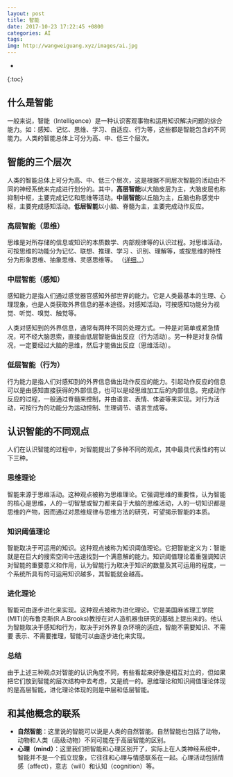 ```yaml
---
layout: post
title: 智能
date: 2017-10-23 17:22:45 +0800
categories: AI
tags: 
img: http://wangweiguang.xyz/images/ai.jpg
---
```




* 
{:toc}
## 什么是智能

一般来说，智能（Intelligence）是一种认识客观事物和运用知识解决问题的综合能力。如：感知、记忆、思维、学习、自适应、行为等，这些都是智能包含的不同能力。人类的智能总体上可分为高、中、低三个层次。

## 智能的三个层次
人类的智能总体上可分为高、中、低三个层次，这是根据不同层次智能的活动由不同的神经系统来完成进行划分的。其中，**高层智能**以大脑皮层为主，大脑皮层也称抑制中枢，主要完成记忆和思维等活动。**中层智能**以丘脑为主，丘脑也称感觉中枢，主要完成感知活动。**低层智能**以小脑、脊髓为主，主要完成动作反应。

### 高层智能（思维）
思维是对所存储的信息或知识的本质数学、内部规律等的认识过程。对思维活动，可按思维的功能分为记忆、联想、推理、学习 、识别、理解等，或按思维的特性分为形象思维、抽象思维、灵感思维等。
（[详细...](http://wangweiguang.xyz/ai/2017/10/23/thinking.html)）

### 中层智能（感知）
感知能力是指人们通过感觉器官感知外部世界的能力。它是人类最基本的生理、心理现象，也是人类获取外界信息的基本途径。对感知活动，可按感知功能分为视觉、听觉、嗅觉、触觉等。

人类对感知到的外界信息，通常有两种不同的处理方式。一种是对简单或紧急情况，可不经大脑思索，直接由低层智能做出反应（行为活动）。另一种是对复杂情况，一定要经过大脑的思维，然后才能做出反应（思维活动）。

### 低层智能（行为）
行为能力是指人们对感知到的外界信息做出动作反应的能力。引起动作反应的信息可以是由感知直接获得的外部信息，也可以是经思维加工后的内部信息。完成动作反应的过程，一般通过脊髓来控制，并由语言、表情、体姿等来实现。对行为活动，可按行为的功能分为运动控制、生理调节、语言生成等。

## 认识智能的不同观点
人们在认识智能的过程中，对智能提出了多种不同的观点，其中最具代表性的有以下三种。

### 思维理论
智能来源于思维活动。这种观点被称为思维理论。它强调思维的重要性，认为智能的核心是思维，人的一切智慧或智力都来自于大脑的思维活动，人的一切知识都是思维的产物，因而通过对思维规律与思维方法的研究，可望揭示智能的本质。

### 知识阈值理论
智能取决于可运用的知识。这种观点被称为知识阈值理论。它把智能定义为：智能就是在巨大的搜索空间中迅速找到一个满意解的能力。知识阈值理论着重强调知识对智能的重要意义和作用，认为智能行为取决于知识的数量及其可运用的程度，一个系统所具有的可运用知识越多，其智能就会越高。

### 进化理论
智能可由逐步进化来实现。这种观点被称为进化理论。它是美国麻省理工学院(MIT)的布鲁克斯(R.A.Brooks)教授在对人造机器虫研究的基础上提出来的。他认为智能取决于感知和行为，取决于对外界复杂环境的适应，智能不需要知识、不需要 表示、不需要推理，智能可以由逐步进化来实现。

### 总结
由于上述三种观点对智能的认识角度不同，有些看起来好像是相互对立的，但如果把它们放到智能的层次结构中去考虑，又是统一的。思维理论和知识阈值理论体现的是高层智能，进化理论体现的则是中层和低层智能。

## 和其他概念的联系
* **自然智能**：这里说的智能可以说是人类的自然智能。自然智能也包括了动物，动物和人类（高级动物）不同可能在于高层智能的区别。
* **心理（mind）**：这里我们把智能和心理区别开了，实际上在人类神经系统中，智能并不是一个孤立现象，它往往和心理与情感联系在一起。心理活动包括情感（affect），意志（will）和认知（cognition）等。

